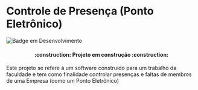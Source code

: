 # Controle de Presença (Ponto Eletrônico)
![Badge em Desenvolvimento](http://img.shields.io/static/v1?label=STATUS&message=EM%20DESENVOLVIMENTO&color=GREEN&style=for-the-badge)

<h4 align="center"> 
    :construction:  Projeto em construção  :construction:
</h4>


Este projeto se refere à um software construído para um trabalho da faculdade e tem como finalidade controlar presenças e faltas de membros de uma Empresa  (como um Ponto Eletrônico)
